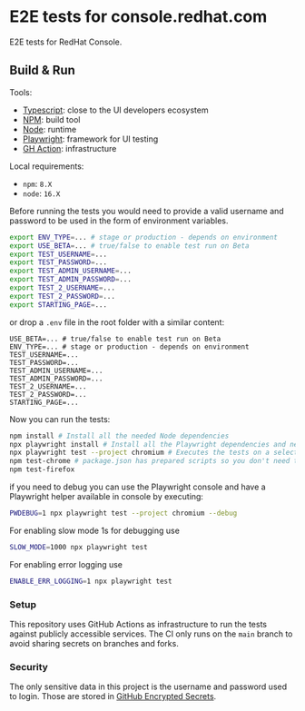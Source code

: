 # E2E tests for console.redhat.com

E2E tests for RedHat Console.

## Build & Run

Tools:

 - [Typescript](https://www.typescriptlang.org/): close to the UI developers ecosystem
 - [NPM](https://www.npmjs.com/): build tool
 - [Node](https://nodejs.org/en/): runtime
 - [Playwright](https://playwright.dev/): framework for UI testing
 - [GH Action](https://docs.github.com/en/actions): infrastructure

Local requirements:

- `npm`: `8.X`
- `node`: `16.X`

Before running the tests you would need to provide a valid username and password to be used in the form of environment variables.

```bash
export ENV_TYPE=... # stage or production - depends on environment 
export USE_BETA=... # true/false to enable test run on Beta 
export TEST_USERNAME=...
export TEST_PASSWORD=...
export TEST_ADMIN_USERNAME=...
export TEST_ADMIN_PASSWORD=...
export TEST_2_USERNAME=...
export TEST_2_PASSWORD=...
export STARTING_PAGE=...
```

or drop a `.env` file in the root folder with a similar content:

```
USE_BETA=... # true/false to enable test run on Beta 
ENV_TYPE=... # stage or production - depends on environment
TEST_USERNAME=...
TEST_PASSWORD=...
TEST_ADMIN_USERNAME=...
TEST_ADMIN_PASSWORD=...
TEST_2_USERNAME=...
TEST_2_PASSWORD=...
STARTING_PAGE=...
```

Now you can run the tests:

```bash
npm install # Install all the needed Node dependencies
npx playwright install # Install all the Playwright dependencies and needed browsers
npx playwright test --project chromium # Executes the tests on a selected browser (`chromium` in this case)
npm test-chrome # package.json has prepared scripts so you don't need to call whole npx command
npm test-firefox
```

if you need to debug you can use the Playwright console and have a Playwright helper available in console by executing:

```bash
PWDEBUG=1 npx playwright test --project chromium --debug
```

For enabling slow mode 1s for debugging use
```bash
SLOW_MODE=1000 npx playwright test
```

For enabling error logging use
```bash
ENABLE_ERR_LOGGING=1 npx playwright test
```

### Setup

This repository uses GitHub Actions as infrastructure to run the tests against publicly accessible services.
The CI only runs on the `main` branch to avoid sharing secrets on branches and forks.

### Security

The only sensitive data in this project is the username and password used to login.
Those are stored in [GitHub Encrypted Secrets](https://docs.github.com/en/actions/security-guides/encrypted-secrets).
